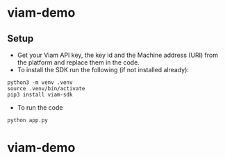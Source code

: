 # viam-demo

## Setup
- Get your Viam API key, the key id and the Machine address (URI) from the platform and replace them in the code.
- To install the SDK run the following (if not installed already):
```
python3 -m venv .venv
source .venv/bin/activate
pip3 install viam-sdk
```
- To run the code
```
python app.py
```

# viam-demo
